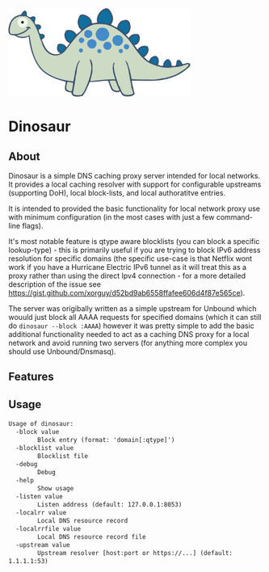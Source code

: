 
<img src="./data/dinosaur.svg" width="360" />

# Dinosaur

## About

Dinosaur is a simple DNS caching proxy server intended for local networks. It provides a local caching resolver with support for configurable upstreams (supporting DoH), local block-lists, and local authoratitve entries.

It is intended to provided the basic functionality for local network proxy use with minimum configuration (in the most cases with just a few command-line flags).

It's most notable feature is qtype aware blocklists (you can block a specific lookup-type) - this is primarily useful if you are trying to block IPv6 address resolution for specific domains (the specific use-case is that Netflix wont work if you have a Hurricane Electric IPv6 tunnel as it will treat this as a proxy rather than using the direct Ipv4 connection - for a more detailed description of the issue see https://gist.github.com/xorguy/d52bd9ab6558ffafee606d4f87e565ce).

The server was origibally written as a simple upstream for Unbound which wouuld just block all AAAA requests for specified domains (which it can still do `dinosaur --block :AAAA`) however it was pretty simple to add the basic additional functionality needed to act as a caching DNS proxy for a local network and avoid running two servers (for anything more complex you should use Unbound/Dnsmasq).

## Features

## Usage

```
Usage of dinosaur:
  -block value
    	Block entry (format: 'domain[:qtype]')
  -blocklist value
    	Blocklist file
  -debug
    	Debug
  -help
    	Show usage
  -listen value
    	Listen address (default: 127.0.0.1:8053)
  -localrr value
    	Local DNS resource record
  -localrrfile value
    	Local DNS resource record file
  -upstream value
    	Upstream resolver [host:port or https://...] (default: 1.1.1.1:53)
```
